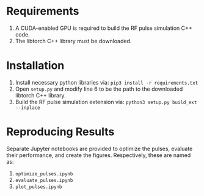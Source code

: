 # Requirements 

1. A CUDA-enabled GPU is required to build the RF pulse simulation C++ code. 
2. The libtorch C++ library must be downloaded. 

# Installation 

1. Install necessary python libraries via: ```pip3 install -r requirements.txt```
2. Open ```setup.py``` and modify line 6 to be the path to the downloaded libtorch C++ library. 
3. Build the RF pulse simulation extension via: ```python3 setup.py build_ext --inplace```

# Reproducing Results 

Separate Jupyter notebooks are provided to optimize the pulses, evaluate their performance, and create the figures. Respectively, these are named as: 

1. ```optimize_pulses.ipynb```
2. ```evaluate_pulses.ipynb```
3. ```plot_pulses.ipynb```
